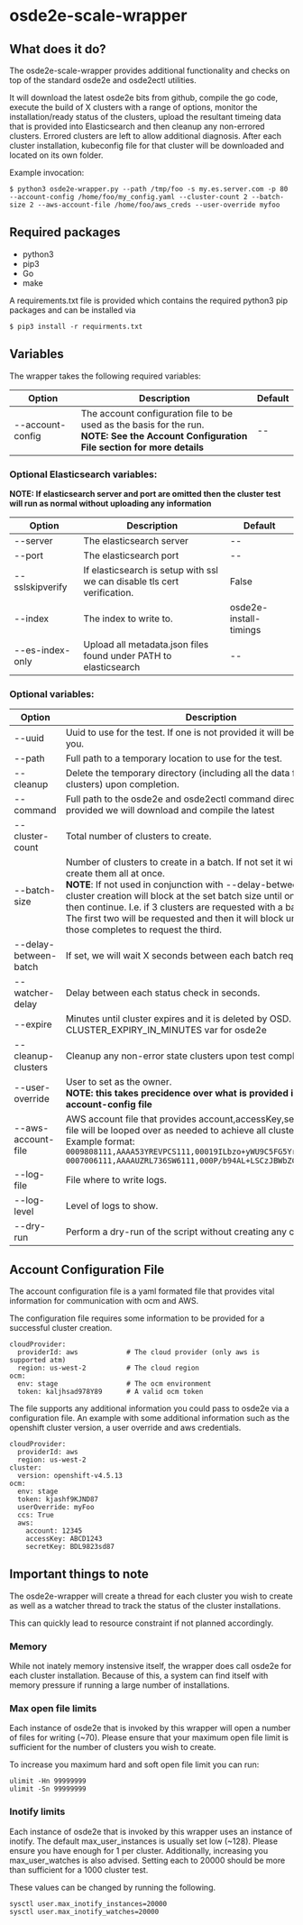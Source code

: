 # osde2e-scale-wrapper

## What does it do?

The osde2e-scale-wrapper provides additional functionality and checks on top of the standard
osde2e and osde2ectl utilities.

It will download the latest osde2e bits from github, compile the go code, execute the build
of X clusters with a range of options, monitor the installation/ready status of the clusters,
upload the resultant timeing data that is provided into Elasticsearch and then cleanup any
non-errored clusters. Errored clusters are left to allow additional diagnosis.
After each cluster installation, kubeconfig file for that cluster will be downloaded and located
on its own folder.

Example invocation:

```
$ python3 osde2e-wrapper.py --path /tmp/foo -s my.es.server.com -p 80 --account-config /home/foo/my_config.yaml --cluster-count 2 --batch-size 2 --aws-account-file /home/foo/aws_creds --user-override myfoo
```

## Required packages

- python3
- pip3
- Go
- make

A requirements.txt file is provided which contains the required python3 pip packages and can be installed via

```
$ pip3 install -r requirments.txt
```

## Variables

The wrapper takes the following required variables:

| Option | Description | Default |
|--------|-------------|---------|
| --account-config | The account configuration file to be used as the basis for the run.<br>**NOTE: See the Account Configuration File section for more details** | -- |


### Optional Elasticsearch variables:

**NOTE: If elasticsearch server and port are omitted then the cluster test will run as normal
without uploading any information**

| Option | Description | Default |
|--------|-------------|---------|
| --server | The elasticsearch server| -- |
| --port | The elasticsearch port | -- |
| --sslskipverify | If elasticsearch is setup with ssl we can disable tls cert verification. | False |
| --index | The index to write to. | osde2e-install-timings |
| --es-index-only | Upload all metadata.json files found under PATH to elasticsearch | -- |

### Optional variables:

| Option | Description | Default |
|--------|-------------|---------|
| --uuid | Uuid to use for the test. If one is not provided it will be generated for you. | -- |
| --path | Full path to a temporary location to use for the test. | /tmp/[uuid] |
| --cleanup | Delete the temporary directory (including all the data from the clusters) upon completion. | False |
| --command | Full path to the osde2e and osde2ectl command directory. If not provided we will download and compile the latest | -- |
| --cluster-count | Total number of clusters to create. | 1 |
| --batch-size | Number of clusters to create in a batch. If not set it will try and create them all at once. <br>**NOTE**: If not used in conjunction with --delay-between-batch the cluster creation will block at the set batch size until one completes then continue. I.e. if 3 clusters are requested with a batch size of 2. The first two will be requested and then it will block until one of those completes to request the third. | -- |
| --delay-between-batch | If set, we will wait X seconds between each batch request | -- |
| --watcher-delay | Delay between each status check in seconds. | 60 |
| --expire | Minutes until cluster expires and it is deleted by OSD. It sets CLUSTER_EXPIRY_IN_MINUTES var for osde2e | -- |
| --cleanup-clusters | Cleanup any non-error state clusters upon test completion. | True |
| --user-override | User to set as the owner. <br>**NOTE: this takes precidence over what is provided in the account-config file** | -- |
| --aws-account-file | AWS account file that provides account,accessKey,secretKey. This file will be looped over as needed to achieve all clusters requested. Example format: <br> ```0009808111,AAAA53YREVPCS111,00019ILbzo+yWU9C5FG5YrnoZC5eBg2111```<br>```0007006111,AAAAUZRL736SW6111,000P/b94AL+LSCzJBWbZCYRuYArF9Zr111``` | -- |
| --log-file | File where to write logs. | -- |
| --log-level | Level of logs to show. | INFO |
| --dry-run | Perform a dry-run of the script without creating any cluster | False |

## Account Configuration File

The account configuration file is a yaml formated file that provides vital information for communication with
ocm and AWS.

The configuration file requires some information to be provided for a successful cluster creation.

```
cloudProvider:
  providerId: aws            # The cloud provider (only aws is supported atm)
  region: us-west-2          # The cloud region
ocm:
  env: stage                 # The ocm environment
  token: kaljhsad978Y89      # A valid ocm token
```

The file supports any additional information you could pass to osde2e via a configuration file. An example
with some additional information such as the openshift cluster version, a user override and aws credentials.

```
cloudProvider:
  providerId: aws
  region: us-west-2
cluster:
  version: openshift-v4.5.13
ocm:
  env: stage
  token: kjashf9KJND87
  userOverride: myFoo
  ccs: True
  aws:
    account: 12345
    accessKey: ABCD1243
    secretKey: BDL9823sd87

```

## Important things to note

The osde2e-wrapper will create a thread for each cluster you wish to create as well as a watcher thread to track
the status of the cluster installations.

This can quickly lead to resource constraint if not planned accordingly.

### Memory

While not inately memory instensive itself, the wrapper does call osde2e for each cluster installation. Because of
this, a system can find itself with memory pressure if running a large number of installations.

### Max open file limits

Each instance of osde2e that is invoked by this wrapper will open a number of files for writing (~70). Please ensure
that your maximum open file limit is sufficient for the number of clusters you wish to create.

To increase you maximum hard and soft open file limit you can run:

```
ulimit -Hn 99999999
ulimit -Sn 99999999
```

### Inotify limits

Each instance of osde2e that is invoked by this wrapper uses an instance of inotify. The default max_user_instances
is usually set low (~128). Please ensure you have enough for 1 per cluster. Additionally, increasing you max_user_watches
is also advised. Setting each to 20000 should be more than sufficient for a 1000 cluster test.

These values can be changed by running the following.

```
sysctl user.max_inotify_instances=20000
sysctl user.max_inotify_watches=20000
```
